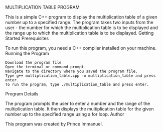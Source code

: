 MULTIPLICATION TABLE PROGRAM

This is a simple C++ program to display the multiplication table of a given number up to a specified range. The program takes two inputs from the user - the number for which the multiplication table is to be displayed and the range up to which the multiplication table is to be displayed.
Getting Started
Prerequisites

To run this program, you need a C++ compiler installed on your machine.
Running the Program

    Download the program file
    Open the terminal or command prompt.
    Navigate to the directory where you saved the program file.
    Type g++ multiplication_table.cpp -o multiplication_table and press enter.
    To run the program, type ./multiplication_table and press enter.

Program Details

The program prompts the user to enter a number and the range of the multiplication table. It then displays the multiplication table for the given number up to the specified range using a for loop.
Author

This program was created by Prince Immanuel.
